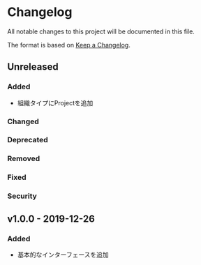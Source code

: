 # Changelog

All notable changes to this project will be documented in this file.

The format is based on [Keep a Changelog](http://keepachangelog.com/).

## Unreleased

### Added

- 組織タイプにProjectを追加

### Changed

### Deprecated

### Removed

### Fixed

### Security

## v1.0.0 - 2019-12-26

### Added

- 基本的なインターフェースを追加
